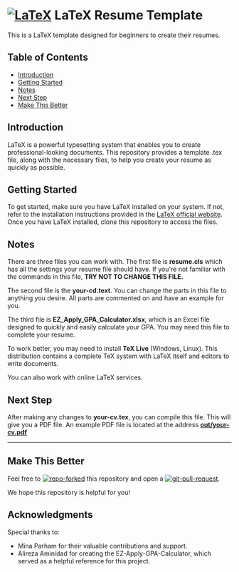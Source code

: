 # [![LaTeX](https://img.shields.io/badge/-FDF5E6?style=social&logo=latex&logoColor=black)]() LaTeX Resume Template

This is a LaTeX template designed for beginners to create their resumes. 

## Table of Contents

- [Introduction](#introduction)
- [Getting Started](#getting-started)
- [Notes](#notes)
- [Next Step](#next-step) 
- [Make This Better](#make-this-better) 

## Introduction

LaTeX is a powerful typesetting system that enables you to create professional-looking documents.
This repository provides a template .tex file, along with the necessary files, to help you create your resume as quickly as possible.

## Getting Started

To get started, make sure you have LaTeX installed on your system. If not, refer to the installation instructions provided in the [LaTeX official website](https://www.latex-project.org/get/). Once you have LaTeX installed, clone this repository to access the files.

## Notes

There are three files you can work with.
The first file is **resume.cls** which has all the settings your resume file should have. If you're not familiar with the commands in this file, **TRY NOT TO CHANGE THIS FILE.**

The second file is the **your-cd.text**. You can change the parts in this file to anything you desire. All parts are commented on and have an example for you.

The third file is **EZ_Apply_GPA_Calculator.xlsx**, which is an Excel file designed to quickly and easily calculate your GPA. You may need this file to complete your resume.
 
To work better, you may need to install **TeX Live** (Windows, Linux). This distribution contains a complete TeX system with LaTeX itself and editors to write documents.

You can also work with online LaTeX services.

## Next Step

After making any changes to **your-cv.tex**, you can compile this file. This will give you a PDF file.
An example PDF file is located at the address [**out/your-cv.pdf**](out/your-cv.pdf)

---

## Make This Better

Feel free to [![repo-forked][repo-forked]][repo-forked] this repository and open a [![git-pull-request][git-pull-request]][git-pull-request].

We hope this repository is helpful for you!

[repo-forked]: https://custom-icon-badges.demolab.com/badge/Fork-orange.svg?logo=fork
[git-pull-request]: https://custom-icon-badges.demolab.com/badge/Pull%20Request-purple.svg?logo=pr

## Acknowledgments

Special thanks to:

- Mina Parham for their valuable contributions and support.
- Alireza Aminidad for creating the EZ-Apply-GPA-Calculator, which served as a helpful reference for this project.
